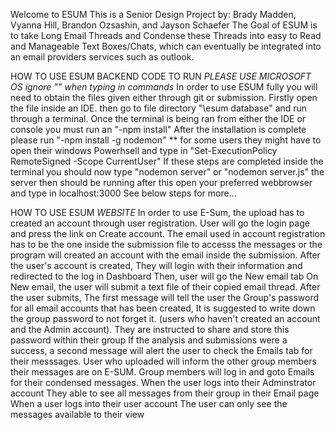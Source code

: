 Welcome to ESUM
This is a Senior Design Project by:
Brady Madden, Vyanna Hill, Brandon Ozsashin, and Jayson Schaefer
The Goal of ESUM is to take Long Email Threads and Condense these Threads into easy to Read and Manageable Text Boxes/Chats, which can eventually be integrated into an email providers services such as outlook.


HOW TO USE ESUM BACKEND CODE TO RUN *PLEASE USE MICROSOFT OS* *ignore "" when typing in commands*
In order to use ESUM fully you will need to obtain the files given either through git or submission.
Firstly open the file inside an IDE. then go to file directory "\esum database" and run through a terminal.
Once the terminal is being ran from either the IDE or console you must run an "-npm install"
After the installation is complete please run "-npm install -g nodemon"
** for some users they might have to open their windows Powerhsell and type in "Set-ExecutionPolicy RemoteSigned -Scope CurrentUser"
If these steps are completed inside the terminal you should now type "nodemon server" or "nodemon server.js"
the server then should be running after this open your preferred webbrowser and type in localhost:3000
See below steps for more...


HOW TO USE ESUM *WEBSITE*
In order to use E-Sum, the upload has to created an account through user registration. 
User will go the login page and press the link on Create account.
		The email used in account registration has to be the one inside the submission file to accesss the messages or the program will created an account with the email inside the submission.
After the user's account is created, They will login with their information and redirected to the log in Dashboard
Then, user will go the New email tab
On New email, the user will submit a text file of their copied email thread.
After the user submits, The first message will tell the user the Group's password for all email accounts that has been created, It is suggested to write down the group password to not forget it. (users who haven't created an account and the Admin account).
	They are instructed to share and store this password within their group
If the analysis and submissions were a success, a second message will alert the user to check the Emails tab for their messsages. User who uploaded will inform the other group members their messages are on E-SUM.
	Group members will log in and goto Emails for their condensed messages.
When the user logs into their Adminstrator account
	They able to see all messages from their group in their Email page
When a user logs into their user account
	The user can only see the messages available to their view
